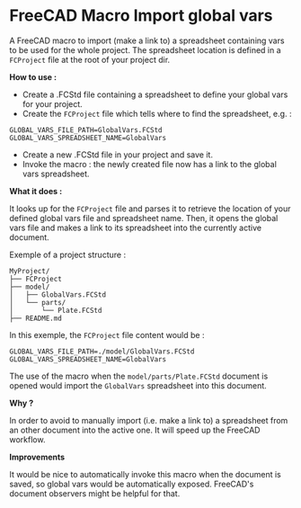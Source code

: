 # FreeCAD Macro Import global vars

A FreeCAD macro to import (make a link to) a spreadsheet containing vars to be
used for the whole project. The spreadsheet location is defined in a `FCProject`
file at the root of your project dir.

**How to use :**

- Create a .FCStd file containing a spreadsheet to define your global vars for
your project.
- Create the `FCProject` file which tells where to find the spreadsheet, e.g. :

```
GLOBAL_VARS_FILE_PATH=GlobalVars.FCStd
GLOBAL_VARS_SPREADSHEET_NAME=GlobalVars
```

- Create a new .FCStd file in your project and save it.
- Invoke the macro : the newly created file now has a link to the global
vars spreadsheet.

**What it does :**

It looks up for the `FCProject` file and parses it to retrieve the location of
your defined global vars file and spreadsheet name. Then, it opens the global
vars file and makes a link to its spreadsheet into the currently active
document.

Exemple of a project structure : 

```
MyProject/
├── FCProject
├── model/
│   ├── GlobalVars.FCStd
│   └── parts/
│       └── Plate.FCStd
├── README.md
```

In this exemple, the `FCProject` file content would be :

```
GLOBAL_VARS_FILE_PATH=./model/GlobalVars.FCStd
GLOBAL_VARS_SPREADSHEET_NAME=GlobalVars
```

The use of the macro when the `model/parts/Plate.FCStd` document is opened would
import the `GlobalVars` spreadsheet into this document.

**Why ?**

In order to avoid to manually import (i.e. make a link to) a spreadsheet
from an other document into the active one.
It will speed up the FreeCAD workflow.

**Improvements**

It would be nice to automatically invoke this macro when the document is saved,
so global vars would be automatically exposed. FreeCAD's document observers
might be helpful for that.
